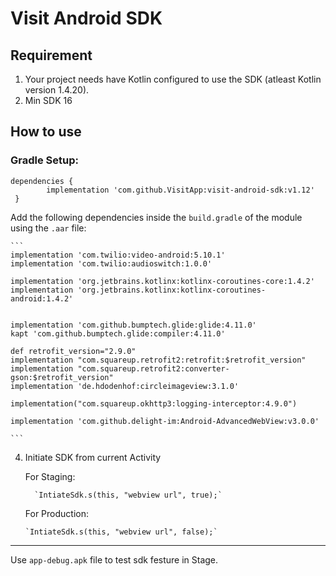 # Visit Android SDK

## Requirement
1. Your project needs have Kotlin configured to use the SDK (atleast Kotlin version 1.4.20).
2. Min SDK 16

## How to use

### Gradle Setup:
```
dependencies {  
        implementation 'com.github.VisitApp:visit-android-sdk:v1.12'   
 }  
 ``` 


 Add the following dependencies inside the `build.gradle` of the module using the `.aar` file:
 
    ```
    implementation 'com.twilio:video-android:5.10.1'
    implementation 'com.twilio:audioswitch:1.0.0'

    implementation 'org.jetbrains.kotlinx:kotlinx-coroutines-core:1.4.2'
    implementation 'org.jetbrains.kotlinx:kotlinx-coroutines-android:1.4.2'


    implementation 'com.github.bumptech.glide:glide:4.11.0'
    kapt 'com.github.bumptech.glide:compiler:4.11.0'

    def retrofit_version="2.9.0"
    implementation "com.squareup.retrofit2:retrofit:$retrofit_version"
    implementation "com.squareup.retrofit2:converter-gson:$retrofit_version"
    implementation 'de.hdodenhof:circleimageview:3.1.0'

    implementation("com.squareup.okhttp3:logging-interceptor:4.9.0")

    implementation 'com.github.delight-im:Android-AdvancedWebView:v3.0.0'
    
    ```
 4. Initiate SDK from current Activity 
 
    For Staging: 
    
          `IntiateSdk.s(this, "webview url", true);`
          
    For Production:
    
        `IntiateSdk.s(this, "webview url", false);`
        
___
Use `app-debug.apk` file to test sdk festure in Stage.
